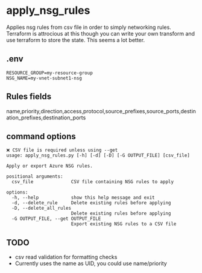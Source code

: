 # apply_nsg_rules

Applies nsg rules from csv file in order to simply networking rules. Terraform is attrocious at this though you can write your own transform and use terraform to store the state. This seems a lot better.

## .env

```
RESOURCE_GROUP=my-resource-group
NSG_NAME=my-vnet-subnet1-nsg
```

## Rules fields

name,priority,direction,access,protocol,source_prefixes,source_ports,destination_prefixes,destination_ports

## command options

```
❌ CSV file is required unless using --get
usage: apply_nsg_rules.py [-h] [-d] [-D] [-G OUTPUT_FILE] [csv_file]

Apply or export Azure NSG rules.

positional arguments:
  csv_file              CSV file containing NSG rules to apply

options:
  -h, --help            show this help message and exit
  -d, --delete_rule     Delete existing rules before applying
  -D, --delete_all_rules
                        Delete existing rules before applying
  -G OUTPUT_FILE, --get OUTPUT_FILE
                        Export existing NSG rules to a CSV file
```

## TODO

* csv read validation for formatting checks
* Currently uses the name as UID, you could use name/priority
